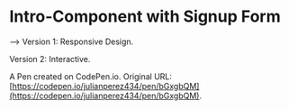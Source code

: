 # Intro-Component with Signup Form

--> Version 1: Responsive Design.

Version 2: Interactive.

A Pen created on CodePen.io. Original URL: [https://codepen.io/julianperez434/pen/bGxgbQM](https://codepen.io/julianperez434/pen/bGxgbQM).

